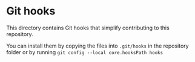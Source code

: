 # Git hooks

This directory contains Git hooks that simplify contributing to this repository.

You can install them by copying the files into `.git/hooks` in the repository folder or by running `git config --local core.hooksPath hooks`
